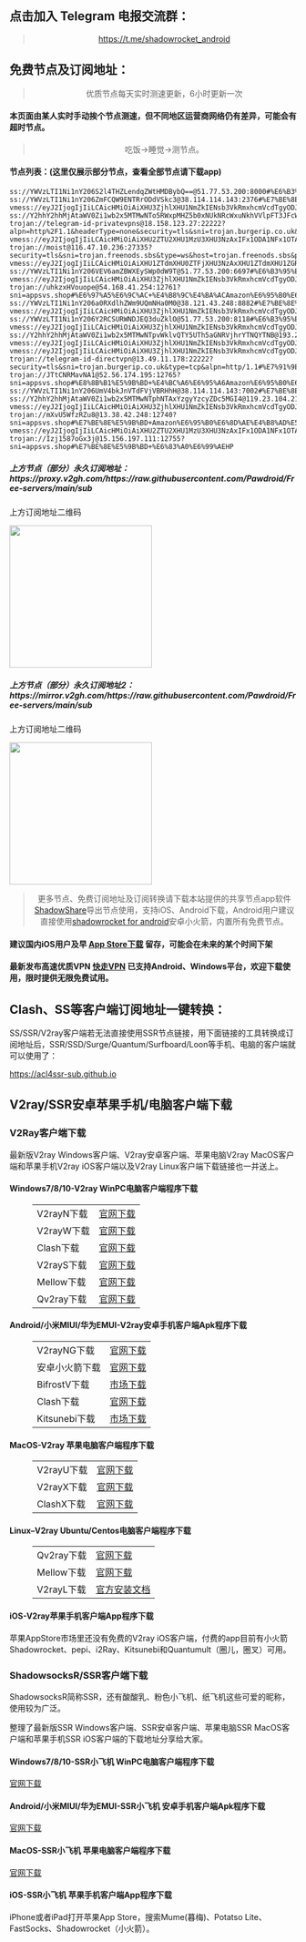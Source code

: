 
<h2>点击加入 Telegram 电报交流群：</h2>
<blockquote>
<p style="text-align: center;"><a href="https://t.me/shadowrocket_android">https://t.me/shadowrocket_android</a></p>
</blockquote>
<h2>免费节点及订阅地址：</h2>
<blockquote>
<p style="text-align: center;">优质节点每天实时测速更新，6小时更新一次</p>
</blockquote>
<h4>本页面由某人实时手动挨个节点测速，但不同地区运营商网络仍有差异，可能会有超时节点。</h4>
<blockquote>
<p style="text-align: center;">吃饭->睡觉->测节点。</p>
</blockquote>
<h4>节点列表：(这里仅展示部分节点，查看全部节点请下载app)</h4>

```trojan://moist@211.72.156.17:23555?allowInsecure=0&sni=trojan.freenods.sbs&type=ws&host=trojan.freenods.sbs&path=/?ed=2560#%E5%8F%B0%E6%B9%BE%E7%9C%81+%E4%B8%AD%E5%8D%8E%E7%94%B5%E4%BF%A1%28HiNet%29
ss://YWVzLTI1Ni1nY206S2l4THZLendqZWtHMDBybQ==@51.77.53.200:8000#%E6%B3%95%E5%9B%BD+OVH
ss://YWVzLTI1Ni1nY206ZmFCQW9ENTRrODdVSkc3@38.114.114.143:2376#%E7%BE%8E%E5%9B%BD+%E5%8D%8E%E7%9B%9B%E9%A1%BFCogent%E9%80%9A%E4%BF%A1%E5%85%AC%E5%8F%B8
vmess://eyJ2IjogIjIiLCAicHMiOiAiXHU3ZjhlXHU1NmZkIENsb3VkRmxhcmVcdTgyODJcdTcwYjkiLCAiYWRkIjogIjE3Mi42NC45Ny4yMzUiLCAicG9ydCI6ICI4MDgwIiwgInR5cGUiOiAibm9uZSIsICJpZCI6ICJlZjhjOTU0ZS0wMTRmLTRiMzYtODI3My05YjUwODZhZmFiMzQiLCAiYWlkIjogIjAiLCAibmV0IjogIndzIiwgInBhdGgiOiAiZWY4Yzk1NGUtMDE0Zi00YjM2LTgyNzMtOWI1MDg2YWZhYjM0LXZtIiwgImhvc3QiOiAibHV0aGVyLXNvb24tdXBsb2FkZWQtYW54aWV0eS50cnljbG91ZGZsYXJlLmNvbSIsICJ0bHMiOiAiIn0=
ss://Y2hhY2hhMjAtaWV0Zi1wb2x5MTMwNTo5RWxpMHZ5b0xNUkNRcWxuNkhVVlpFT3JFcWpHN0FlZmo2UkJ1eHN4TVFoTWV2T2s=@130.0.233.247:51348#%E4%B9%8C%E5%85%8B%E5%85%B0+V2CROSS.COM
trojan://telegram-id-privatevpns@18.158.123.27:22222?alpn=http%2F1.1&headerType=none&security=tls&sni=trojan.burgerip.co.uk&type=tcp#%E7%BE%8E%E5%9B%BD+Amazon%E6%95%B0%E6%8D%AE%E4%B8%AD%E5%BF%83
vmess://eyJ2IjogIjIiLCAicHMiOiAiXHU2ZTU2XHU1MzU3XHU3NzAxIFx1ODA1NFx1OTAxYSIsICJhZGQiOiAieWVzLmNubWpjbi5uZXQiLCAicG9ydCI6ICIxNjYzMiIsICJpZCI6ICIyYjhjZmI3Yi1kM2U3LTQ1MjUtODQxOC1lMTNhOWI4ZmQ3M2IiLCAiYWlkIjogIjAiLCAic2N5IjogImF1dG8iLCAibmV0IjogIndzIiwgInR5cGUiOiAibm9uZSIsICJob3N0IjogImRjZWYyNzgyMzM0MzRhMTVjMzU4N2VmOTk4ZGQxMTlkLm1vYmdzbGIudGJjYWNoZS5jb20iLCAicGF0aCI6ICIvIiwgInRscyI6ICIiLCAic25pIjogIiIsICJhbHBuIjogIiJ9
trojan://moist@116.47.10.236:27335?security=tls&sni=trojan.freenods.sbs&type=ws&host=trojan.freenods.sbs&path=%2F#%E9%9F%A9%E5%9B%BD+V2CROSS.COM
vmess://eyJ2IjogIjIiLCAicHMiOiAiXHU1ZTdmXHU0ZTFjXHU3NzAxXHU1ZTdmXHU1ZGRlXHU1ZTAyIFx1NzlmYlx1NTJhOCIsICJhZGQiOiAiMTIwLjIzMi4yNDAuNTYiLCAicG9ydCI6ICIxNjkyOCIsICJ0eXBlIjogIm5vbmUiLCAiaWQiOiAiNWY2YjNjM2YtYjBhOC0zM2Y1LTk1YzYtMzcxZjhjNmFmOTczIiwgImFpZCI6ICIwIiwgIm5ldCI6ICJ3cyIsICJwYXRoIjogIi92MnJheSIsICJob3N0IjogIiU3QiUyMkhvc3QlMjI6JTIyMTkzLjI1LjIxNS4xNjAlMjIlN0QiLCAidGxzIjogIiJ9
ss://YWVzLTI1Ni1nY206VEV6amZBWXEySWp0dW9T@51.77.53.200:6697#%E6%B3%95%E5%9B%BD+OVH
vmess://eyJ2IjogIjIiLCAicHMiOiAiXHU3ZjhlXHU1NmZkIENsb3VkRmxhcmVcdTgyODJcdTcwYjkiLCAiYWRkIjogIjE3Mi42Ny4xOTkuMTE4IiwgInBvcnQiOiAiODA4MCIsICJpZCI6ICJiNTUxYWEyMi0yMmFmLTExZWUtYjhkOC1mMjNjOTMyZWI2OGQiLCAiYWlkIjogIjAiLCAic2N5IjogImF1dG8iLCAibmV0IjogIndzIiwgInR5cGUiOiAibm9uZSIsICJob3N0IjogIm9paWN0dy55eWRzaWkuY29tIiwgInBhdGgiOiAiLyIsICJ0bHMiOiAiIiwgInNuaSI6ICIiLCAidGVzdF9uYW1lIjogIlVTXHU3ZjhlXHU1NmZkNDcifQ==
trojan://uhkzxHVouope@54.168.41.254:12761?sni=appsvs.shop#%E6%97%A5%E6%9C%AC+%E4%B8%9C%E4%BA%ACAmazon%E6%95%B0%E6%8D%AE%E4%B8%AD%E5%BF%83
ss://YWVzLTI1Ni1nY206a0RXdlhZWm9UQmNHa0M0@38.121.43.248:8882#%E7%BE%8E%E5%9B%BD+%E5%8D%8E%E7%9B%9B%E9%A1%BFCogent%E9%80%9A%E4%BF%A1%E5%85%AC%E5%8F%B8
vmess://eyJ2IjogIjIiLCAicHMiOiAiXHU3ZjhlXHU1NmZkIENsb3VkRmxhcmVcdTgyODJcdTcwYjkiLCAiYWRkIjogIjEwNC4xNi42Ny4zOCIsICJwb3J0IjogIjgwIiwgInR5cGUiOiAibm9uZSIsICJpZCI6ICIyYThhMTBmYi05Y2EzLTM2N2UtYTIzNC1jZjA5Zjg0MWJlNGYiLCAiYWlkIjogIjAiLCAibmV0IjogIndzIiwgInBhdGgiOiAiL3YxMTgtZmNjeG14bTM1IiwgImhvc3QiOiAidXMzZS1tbW5uZnI5ZG9wMC52MmZyZWV2cG4uY29tIiwgInRscyI6ICIifQ==
ss://YWVzLTI1Ni1nY206Y2RCSURWNDJEQ3duZklO@51.77.53.200:8118#%E6%B3%95%E5%9B%BD+OVH
vmess://eyJ2IjogIjIiLCAicHMiOiAiXHU3ZjhlXHU1NmZkIENsb3VkRmxhcmVcdTgyODJcdTcwYjkiLCAiYWRkIjogIjE3Mi42Ny4xODUuNjQiLCAicG9ydCI6ICI4MDgwIiwgImlkIjogImI1NTFhYTIyLTIyYWYtMTFlZS1iOGQ4LWYyM2M5MzJlYjY4ZCIsICJhaWQiOiAiMCIsICJzY3kiOiAiYXV0byIsICJuZXQiOiAid3MiLCAidHlwZSI6ICJub25lIiwgImhvc3QiOiAib2lpY3R3Lnl5ZHNpaS5jb20iLCAicGF0aCI6ICIvIiwgInRscyI6ICIiLCAic25pIjogIiIsICJ0ZXN0X25hbWUiOiAiVVNcdTdmOGVcdTU2ZmQzMyJ9
ss://Y2hhY2hhMjAtaWV0Zi1wb2x5MTMwNTpvWklvQTY5UTh5aGNRVjhrYTNQYTNB@193.29.139.251:8080#%E8%8D%B7%E5%85%B0+V2CROSS.COM
vmess://eyJ2IjogIjIiLCAicHMiOiAiXHU3ZjhlXHU1NmZkIENsb3VkRmxhcmVcdTgyODJcdTcwYjkiLCAiYWRkIjogIjEwNC4xOS4zOC42MiIsICJwb3J0IjogIjIwODYiLCAidHlwZSI6ICJub25lIiwgImlkIjogIjI5ZWViYjYwLWIyN2ItNGE5ZC1iYmE1LTk0Nzc2M2Q5MjA1ZSIsICJhaWQiOiAiMCIsICJuZXQiOiAid3MiLCAicGF0aCI6ICIyOWVlYmI2MC1iMjdiLTRhOWQtYmJhNS05NDc3NjNkOTIwNWUtdm0iLCAiaG9zdCI6ICJpcDAwMi5kdGt1NDcueHl6IiwgInRscyI6ICIifQ==
vmess://eyJ2IjogIjIiLCAicHMiOiAiXHU3ZjhlXHU1NmZkIENsb3VkRmxhcmVcdTgyODJcdTcwYjkiLCAiYWRkIjogImNmY2RuMy5zYW5mZW5jZG45LmNvbSIsICJwb3J0IjogIjIwNTIiLCAiYWlkIjogMCwgInNjeSI6ICJhdXRvIiwgIm5ldCI6ICJ3cyIsICJ0eXBlIjogIm5vbmUiLCAidGxzIjogIiIsICJpZCI6ICI0NmIxNzYyNC1mYTc2LTRjODUtYjhiZC04YTY2Y2YwYWUxN2EiLCAic25pIjogIiIsICJob3N0IjogImt2anFxa256anA2LnlvZm5oa2ZjLnh5eiIsICJwYXRoIjogIi92aWRlby9abzk4UFlmRSJ9
trojan://telegram-id-directvpn@13.49.11.178:22222?security=tls&sni=trojan.burgerip.co.uk&type=tcp&alpn=http/1.1#%E7%91%9E%E5%85%B8+%E6%96%AF%E5%BE%B7%E5%93%A5%E5%B0%94%E6%91%A9Amazon%E6%95%B0%E6%8D%AE%E4%B8%AD%E5%BF%83
trojan://JTtCNRMavNA1@52.56.174.195:12765?sni=appsvs.shop#%E8%8B%B1%E5%9B%BD+%E4%BC%A6%E6%95%A6Amazon%E6%95%B0%E6%8D%AE%E4%B8%AD%E5%BF%83
ss://YWVzLTI1Ni1nY206UmV4bkJnVTdFVjVBRHhH@38.114.114.143:7002#%E7%BE%8E%E5%9B%BD+%E5%8D%8E%E7%9B%9B%E9%A1%BFCogent%E9%80%9A%E4%BF%A1%E5%85%AC%E5%8F%B8
ss://Y2hhY2hhMjAtaWV0Zi1wb2x5MTMwNTphNTAxYzgyYzcyZDc5MGI4@119.23.104.213:8474#%E5%B9%BF%E4%B8%9C%E7%9C%81%E6%B7%B1%E5%9C%B3%E5%B8%82+%E9%98%BF%E9%87%8C%E4%BA%91
vmess://eyJ2IjogIjIiLCAicHMiOiAiXHU3ZjhlXHU1NmZkIENsb3VkRmxhcmVcdTgyODJcdTcwYjkiLCAiYWRkIjogIjE3Mi42Ny4xMzAuMTQwIiwgInBvcnQiOiAiMjA4MiIsICJ0eXBlIjogIm5vbmUiLCAiaWQiOiAiMTEyYWMzNmYtM2Y1My00ZTI2LTgzNzEtZDI1YzAyOGUxYjlhIiwgImFpZCI6ICIwIiwgIm5ldCI6ICJ3cyIsICJwYXRoIjogIi8iLCAiaG9zdCI6ICJzMWMudjIudjAwMXNzcy54eXoiLCAidGxzIjogIiJ9
trojan://mXvU5WfzRZu8@13.38.42.248:12740?sni=appsvs.shop#%E7%BE%8E%E5%9B%BD+Amazon%E6%95%B0%E6%8D%AE%E4%B8%AD%E5%BF%83
vmess://eyJ2IjogIjIiLCAicHMiOiAiXHU2ZTU2XHU1MzU3XHU3NzAxIFx1ODA1NFx1OTAxYSIsICJhZGQiOiAiMTE2LjE2Mi4xNzIuMTIwIiwgInBvcnQiOiAiMTY2MjYiLCAiaWQiOiAiNTZiMjM3MWEtNzI3Zi00NmE5LTk3ZDMtOGM1ZmU0YmY4MzZhIiwgImFpZCI6ICIwIiwgInNjeSI6ICJhdXRvIiwgIm5ldCI6ICJ3cyIsICJ0eXBlIjogIm5vbmUiLCAiaG9zdCI6ICIxNWZmMmIyMGM5YzVmNTgzOWQ4NTJjYzUwOTA5OGEyMi5tb2Jnc2xiLnRiY2FjaGUuY29tIiwgInBhdGgiOiAiLyIsICJ0bHMiOiAiIiwgInNuaSI6ICIiLCAiYWxwbiI6ICIifQ==
trojan://Izj1587oGx3j@15.156.197.111:12755?sni=appsvs.shop#%E7%BE%8E%E5%9B%BD+%E6%83%A0%E6%99%AEHP
```
<h5>上方节点（部分）永久订阅地址：https://proxy.v2gh.com/https://raw.githubusercontent.com/Pawdroid/Free-servers/main/sub</h5>
<p>上方订阅地址二维码</p>
<img src='https://raw.githubusercontent.com/Pawdroid/Free-servers/main/sub.png' width=250 height=250>
<h5>上方节点（部分）永久订阅地址2：https://mirror.v2gh.com/https://raw.githubusercontent.com/Pawdroid/Free-servers/main/sub</h5>
<p>上方订阅地址二维码</p>
<img src='https://raw.githubusercontent.com/Pawdroid/Free-servers/main/sub2.png' width=250 height=250>
<blockquote style='text-align: center;'>更多节点、免费订阅地址及订阅转换请下载本站提供的共享节点app软件<a href='https://shadowsharing.com'>ShadowShare</a>导出节点使用，支持iOS、Android下载，Android用户建议直接使用<a href='https://github.com/Pawdroid/shadowrocket_for_android'>shadowrocket for android</a>安卓小火箭，内置所有免费节点。</blockquote>
<h4>建议国内iOS用户及早 <a href='https://apps.apple.com/cn/app/shadowshare/id1612647259'>App Store下载</a> 留存，可能会在未来的某个时间下架</h4>

<h4>最新发布高速优质VPN <a href='https://letsgovpn.com'>快走VPN</a> 已支持Android、Windows平台，欢迎下载使用，限时提供无限免费试用。</h4>

<div class="nv-content-wrap entry-content">
<h2>Clash、SS等客户端订阅地址一键转换：</h2>
<p>SS/SSR/V2ray客户端若无法直接使用SSR节点链接，用下面链接的工具转换成订阅地址后，SSR/SSD/Surge/Quantum/Surfboard/Loon等手机、电脑的客户端就可以使用了：</p>
<p><a href="https://acl4ssr-sub.github.io" target="_blank" rel="noreferrer noopener nofollow">https://acl4ssr-sub.github.io</a></p>
<h2>V2ray/SSR安卓苹果手机/电脑客户端下载</h2>
<h3>V2Ray客户端下载</h3>
<p>最新版V2ray Windows客户端、V2ray安卓客户端、苹果电脑V2ray MacOS客户端和苹果手机V2ray iOS客户端以及V2ray Linux客户端下载链接也一并送上。</p>
<h4>Windows7/8/10-<strong>V2ray WinPC电脑客户端</strong>程序下载</h4>
<figure class="wp-block-table alignwide is-style-stripes"><table><tbody><tr><td>V2rayN下载</td><td><a href="https://github.com/2dust/v2rayN/releases" target="_blank" rel="noreferrer noopener">官网下载</a></td></tr><tr><td>V2rayW下载</td><td><a href="https://github.com/Cenmrev/V2RayW/releases" target="_blank" rel="noreferrer noopener">官网下载</a></td></tr><tr><td>Clash下载</td><td><a href="https://github.com/Fndroid/clash_for_windows_pkg/releases" target="_blank" rel="noreferrer noopener">官网下载</a></td></tr><tr><td>V2rayS下载</td><td><a href="https://github.com/Shinlor/V2RayS/releases" target="_blank" rel="noreferrer noopener">官网下载</a></td></tr><tr><td>Mellow下载</td><td><a href="https://github.com/mellow-io/mellow/releases" target="_blank" rel="noreferrer noopener">官网下载</a></td></tr><tr><td>Qv2ray下载</td><td><a href="https://github.com/Qv2ray/Qv2ray" target="_blank" rel="noreferrer noopener">官网下载</a></td></tr></tbody></table></figure>
<h4><strong>Android/小米MIUI/华为EMUI-V2ray安卓手机客户端</strong>Apk程序下载</h4>
<figure class="wp-block-table alignwide is-style-stripes"><table><tbody><tr><td>V2rayNG下载</td><td><a href="https://github.com/2dust/v2rayNG/releases" target="_blank" rel="noreferrer noopener">官网下载</a></td></tr><tr><td>安卓小火箭下载</td><td><a href="https://github.com/Pawdroid/shadowrocket_for_android/releases" target="_blank" rel="noreferrer noopener">官网下载</a></td></tr><tr><td>BifrostV下载</td><td><a rel="noreferrer noopener" href="https://www.appsapk.com/downloading/latest/com.github.dawndiy.bifrostv-0.6.8.apk" target="_blank">市场下载</a></td></tr><tr><td>Clash下载</td><td><a href="https://github.com/Kr328/ClashForAndroid/releases" target="_blank" rel="noreferrer noopener">官网下载</a></td></tr><tr><td>Kitsunebi下载</td><td><a rel="noreferrer noopener" href="https://apkpure.com/kitsunebi/fun.kitsunebi.kitsunebi4android" target="_blank">市场下载</a></td></tr></tbody></table></figure>
<h4><strong>MacOS-V2ray <strong>苹果电脑</strong>客户端</strong>程序下载</h4>
<figure class="wp-block-table alignwide is-style-stripes"><table><tbody><tr><td>V2rayU下载</td><td><a href="https://github.com/yanue/V2rayU/releases" target="_blank" rel="noreferrer noopener">官网下载</a></td></tr><tr><td>V2rayX下载</td><td><a href="https://github.com/Cenmrev/V2RayX/releases" target="_blank" rel="noreferrer noopener">官网下载</a></td></tr><tr><td>ClashX下载</td><td><a href="https://github.com/yichengchen/clashX/releases" target="_blank" rel="noreferrer noopener">官网下载</a></td></tr></tbody></table></figure>
<h4><strong>Linux</strong>–<strong>V2ray Ubuntu/Centos电脑客户端</strong>程序下载</h4>
<figure class="wp-block-table alignwide is-style-stripes"><table><tbody><tr><td>Qv2ray下载</td><td><a href="https://github.com/Qv2ray/Qv2ray" target="_blank" rel="noreferrer noopener">官网下载</a></td></tr><tr><td>Mellow下载</td><td><a href="https://github.com/mellow-io/mellow/releases" target="_blank" rel="noreferrer noopener">官网下载</a></td></tr><tr><td>V2rayL下载</td><td><a rel="noreferrer noopener" href="https://github.com/jiangxufeng/v2rayL" target="_blank">官方安装文档</a></td></tr></tbody></table></figure>
<h4>iOS-<strong>V2ray苹果<strong>手机客户端</strong>App程序</strong>下载</h4>
<p>苹果AppStore市场里还没有免费的V2ray iOS客户端，付费的app目前有小火箭Shadowrocket、pepi、i2Ray、Kitsunebi和Quantumult（圈儿，圈叉）可用。</p>
<h3>ShadowsocksR/SSR客户端下载</h3>
<p>ShadowsocksR简称SSR，还有酸酸乳、粉色小飞机、纸飞机这些可爱的昵称，使用较为广泛。</p>
<p>整理了最新版SSR Windows客户端、SSR安卓客户端、苹果电脑SSR MacOS客户端和苹果手机SSR iOS客户端的下载地址分享给大家。</p>
<h4><strong>Windows7/8/10-<strong>SSR小飞机 WinPC电脑客户端</strong>程序下载</strong></h4>
<p><a rel="noreferrer noopener" href="https://github.com/shadowsocksrr/shadowsocksr-csharp/releases" target="_blank">官网下载</a></p>
<h4><strong><strong>Android/小米MIUI/华为EMUI-SSR小飞机 安卓手机客户端</strong>Apk程序下载</strong></h4>
<p><a rel="noreferrer noopener" href="https://github.com/shadowsocksrr/shadowsocksr-android/releases" target="_blank">官网下载</a></p>
<h4><strong><strong>MacOS-SSR小飞机 苹果电脑客户端</strong>程序下载</strong></h4>
<p><a href="https://github.com/qinyuhang/ShadowsocksX-NG-R/releases" target="_blank" rel="noreferrer noopener">官网下载</a></p>
<h4><strong>iOS-<strong>SSR小飞机 苹果手机客户端App程序</strong></strong>下载</h4>
<p>iPhone或者iPad打开苹果App Store，搜索Mume(暮梅)、Potatso Lite、FastSocks、Shadowrocket（小火箭）。</p>

